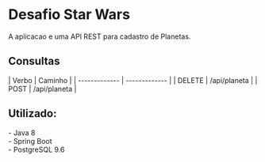 
<h1>Desafio Star Wars</h1>
A aplicacao e uma API REST para cadastro de Planetas.</h4><br>

<h2>Consultas</h2>
| Verbo  | Caminho |
| ------------- | ------------- |
| DELETE  | /api/planeta  |
| POST  | /api/planeta  |

<h2>Utilizado:</h2>
  - Java 8<br>
  - Spring Boot<br> 
  - PostgreSQL 9.6<br>

